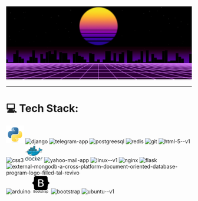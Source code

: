 <h4 align="center">
  
<img src="https://github.com/AndrewDyakonow/AndrewDyakonow/blob/main/122311%20(1).gif" align="center">

</h4>

___

# 💻 Tech Stack:

<div>
<img width="48" height="48" src="https://raw.githubusercontent.com/devicons/devicon/master/icons/python/python-original.svg" alt="python"/>
<img width="48" height="48" src="https://cdn.worldvectorlogo.com/logos/django.svg" alt="django"/>
<img width="48" height="48" src="https://img.icons8.com/fluency/48/telegram-app.png" alt="telegram-app"/>
<img width="48" height="48" src="https://img.icons8.com/color/48/postgreesql.png" alt="postgreesql"/>
<img width="48" height="48" src="https://img.icons8.com/color/48/redis.png" alt="redis"/>
<img width="48" height="48" src="https://img.icons8.com/color/48/git.png" alt="git"/>
<img width="48" height="48" src="https://img.icons8.com/color/48/html-5--v1.png" alt="html-5--v1"/>
<img width="48" height="48" src="https://img.icons8.com/color/48/css3.png" alt="css3"/>
<img width="48" height="48" src="https://raw.githubusercontent.com/devicons/devicon/master/icons/docker/docker-original-wordmark.svg" alt="docker"/>
<img width="48" height="48" src="https://img.icons8.com/color/48/yahoo-mail-app.png" alt="yahoo-mail-app"/>
<img width="48" height="48" src="https://img.icons8.com/color/48/linux--v1.png" alt="linux--v1"/>
<img width="48" height="48" src="https://img.icons8.com/color/48/nginx.png" alt="nginx"/>
<img width="50" height="50" src="https://img.icons8.com/ios/50/flask.png" alt="flask"/>
<img width="48" height="48" src="https://img.icons8.com/external-tal-revivo-filled-tal-revivo/48/external-mongodb-a-cross-platform-document-oriented-database-program-logo-filled-tal-revivo.png" alt="external-mongodb-a-cross-platform-document-oriented-database-program-logo-filled-tal-revivo"/>
<img width="48" height="48" src="https://cdn.worldvectorlogo.com/logos/arduino-1.svg" alt="arduino"/>
<img width="48" height="48" src="https://raw.githubusercontent.com/devicons/devicon/master/icons/bootstrap/bootstrap-plain-wordmark.svg" alt="bootstrap"/>
<img width="48" height="48" src="https://www.vectorlogo.zone/logos/getpostman/getpostman-icon.svg" alt="bootstrap"/>
<img width="48" height="48" src="https://img.icons8.com/color/48/ubuntu--v1.png" alt="ubuntu--v1"/>
</div>



